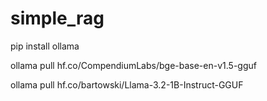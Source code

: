 # simple_rag
pip install ollama

ollama pull hf.co/CompendiumLabs/bge-base-en-v1.5-gguf

ollama pull hf.co/bartowski/Llama-3.2-1B-Instruct-GGUF

